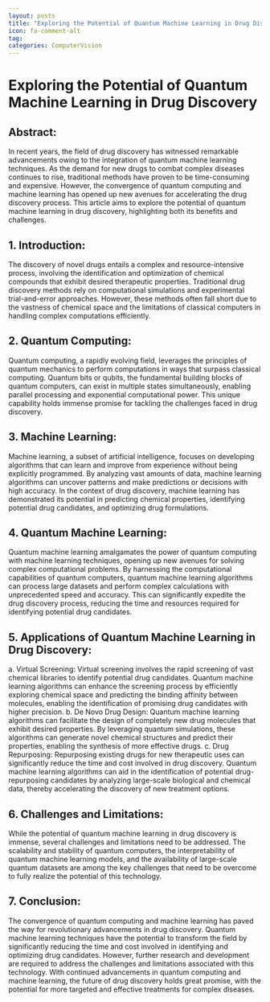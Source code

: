 ```yaml
---
layout: posts
title: "Exploring the Potential of Quantum Machine Learning in Drug Discovery"
icon: fa-comment-alt
tag:      
categories: ComputerVision
---
```



# Exploring the Potential of Quantum Machine Learning in Drug Discovery

## Abstract:
In recent years, the field of drug discovery has witnessed remarkable advancements owing to the integration of quantum machine learning techniques. As the demand for new drugs to combat complex diseases continues to rise, traditional methods have proven to be time-consuming and expensive. However, the convergence of quantum computing and machine learning has opened up new avenues for accelerating the drug discovery process. This article aims to explore the potential of quantum machine learning in drug discovery, highlighting both its benefits and challenges.

## 1. Introduction:
The discovery of novel drugs entails a complex and resource-intensive process, involving the identification and optimization of chemical compounds that exhibit desired therapeutic properties. Traditional drug discovery methods rely on computational simulations and experimental trial-and-error approaches. However, these methods often fall short due to the vastness of chemical space and the limitations of classical computers in handling complex computations efficiently.

## 2. Quantum Computing:
Quantum computing, a rapidly evolving field, leverages the principles of quantum mechanics to perform computations in ways that surpass classical computing. Quantum bits or qubits, the fundamental building blocks of quantum computers, can exist in multiple states simultaneously, enabling parallel processing and exponential computational power. This unique capability holds immense promise for tackling the challenges faced in drug discovery.

## 3. Machine Learning:
Machine learning, a subset of artificial intelligence, focuses on developing algorithms that can learn and improve from experience without being explicitly programmed. By analyzing vast amounts of data, machine learning algorithms can uncover patterns and make predictions or decisions with high accuracy. In the context of drug discovery, machine learning has demonstrated its potential in predicting chemical properties, identifying potential drug candidates, and optimizing drug formulations.

## 4. Quantum Machine Learning:
Quantum machine learning amalgamates the power of quantum computing with machine learning techniques, opening up new avenues for solving complex computational problems. By harnessing the computational capabilities of quantum computers, quantum machine learning algorithms can process large datasets and perform complex calculations with unprecedented speed and accuracy. This can significantly expedite the drug discovery process, reducing the time and resources required for identifying potential drug candidates.

## 5. Applications of Quantum Machine Learning in Drug Discovery:
a. Virtual Screening: Virtual screening involves the rapid screening of vast chemical libraries to identify potential drug candidates. Quantum machine learning algorithms can enhance the screening process by efficiently exploring chemical space and predicting the binding affinity between molecules, enabling the identification of promising drug candidates with higher precision.
b. De Novo Drug Design: Quantum machine learning algorithms can facilitate the design of completely new drug molecules that exhibit desired properties. By leveraging quantum simulations, these algorithms can generate novel chemical structures and predict their properties, enabling the synthesis of more effective drugs.
c. Drug Repurposing: Repurposing existing drugs for new therapeutic uses can significantly reduce the time and cost involved in drug discovery. Quantum machine learning algorithms can aid in the identification of potential drug-repurposing candidates by analyzing large-scale biological and chemical data, thereby accelerating the discovery of new treatment options.

## 6. Challenges and Limitations:
While the potential of quantum machine learning in drug discovery is immense, several challenges and limitations need to be addressed. The scalability and stability of quantum computers, the interpretability of quantum machine learning models, and the availability of large-scale quantum datasets are among the key challenges that need to be overcome to fully realize the potential of this technology.

## 7. Conclusion:
The convergence of quantum computing and machine learning has paved the way for revolutionary advancements in drug discovery. Quantum machine learning techniques have the potential to transform the field by significantly reducing the time and cost involved in identifying and optimizing drug candidates. However, further research and development are required to address the challenges and limitations associated with this technology. With continued advancements in quantum computing and machine learning, the future of drug discovery holds great promise, with the potential for more targeted and effective treatments for complex diseases.